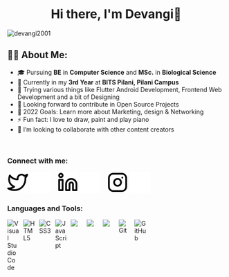 <h1 align="center">  Hi there, I'm Devangi👋 </h1>
<p align=left> <img src=https://komarev.com/ghpvc/?username=devangi2001 alt=devangi2001 /> </p>


## 🙋‍♂️ About Me:

- 🎓 Pursuing **BE** in **Computer Science** and **MSc.** in **Biological Science**
- 🏫 Currently in my **3rd Year** at **BITS Pilani, Pilani Campus**
- 🌱 Trying various things like Flutter Android Development, Frontend Web Development and a bit of Designing
- 🚀 Looking forward to contribute in Open Source Projects
- 🥅 2022 Goals: Learn more about Marketing, design & Networking
- ⚡ Fun fact: I love to draw, paint and play piano
- 👯 I’m looking to collaborate with other content creators
<br/> 


### Connect with me:

[![website](./img/twitter-light.svg)](https://twitter.com/DevangiSharma19#gh-light-mode-only)
[![website](./img/twitter-dark.svg)](https://twitter.com/DevangiSharma19#gh-dark-mode-only)
&nbsp;&nbsp;
[![website](./img/linkedin-light.svg)](https://linkedin.com/in/devangi-sharma#gh-light-mode-only)
[![website](./img/linkedin-dark.svg)](https://linkedin.com/in/devangi-sharma#gh-dark-mode-only)
&nbsp;&nbsp;
[![website](./img/instagram-light.svg)](https://instagram.com/devangii.i#gh-light-mode-only)
[![website](./img/instagram-dark.svg)](https://instagram.com/devangii.i#gh-dark-mode-only)

### Languages and Tools:

<img align="left" alt="Visual Studio Code" width="27px" src="https://cdn.jsdelivr.net/gh/devicons/devicon/icons/vscode/vscode-original.svg" style="padding-right:10px;" />
<img align="left" alt="HTML5" width="27px" src="https://cdn.jsdelivr.net/gh/devicons/devicon/icons/html5/html5-original.svg" style="padding-right:10px;" />
<img align="left" alt="CSS3" width="27px" src="https://cdn.jsdelivr.net/gh/devicons/devicon/icons/css3/css3-original.svg" style="padding-right:10px;" />
<img align="left" alt="JavaScript" width="26px" src="https://cdn.jsdelivr.net/gh/devicons/devicon/icons/javascript/javascript-original.svg" style="padding-right:10px;" />
<img align="left" width="27px" src="https://img.icons8.com/color/60/000000/c-programming.png" style="padding-right:10px;" />
<img align="left" width="27px" src="https://img.icons8.com/color/60/000000/flutter.png" style="padding-right:10px;" />
<img align="left" width="27px" src="https://img.icons8.com/color/60/000000/dart.png" style="padding-right:10px;" />
<img align="left" alt="Git" width="26px" src="https://cdn.jsdelivr.net/gh/devicons/devicon/icons/git/git-original.svg" style="padding-right:10px;" />
<img align="left" alt="GitHub" width="27px" src="https://user-images.githubusercontent.com/3369400/139447912-e0f43f33-6d9f-45f8-be46-2df5bbc91289.png" style="padding-right:10px;" />
<br />
<br />




[twitter]: https://twitter.com/DevangiSharma19
[instagram]: https://instagram.com/devangii.i
[linkedin]: https://linkedin.com/in/devangi-sharma

